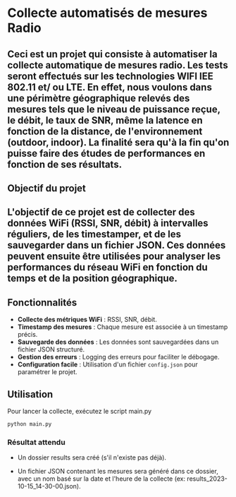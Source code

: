 # Collecte automatisés de mesures Radio
Ceci est un projet qui consiste à automatiser la collecte automatique de mesures radio. Les tests seront effectués sur les technologies WIFI IEE 802.11 et/ ou LTE. En effet, nous voulons dans une périmètre géographique relevés des mesures tels que le niveau de puissance reçue, le débit, le taux de SNR, même la latence en fonction de la distance, de l'environnement (outdoor, indoor). La finalité sera qu'à la fin qu'on puisse faire des études de performances en fonction de ses résultats.
---

## Objectif du projet

L'objectif de ce projet est de collecter des données WiFi (RSSI, SNR, débit) à intervalles réguliers, de les timestamper, et de les sauvegarder dans un fichier JSON. Ces données peuvent ensuite être utilisées pour analyser les performances du réseau WiFi en fonction du temps et de la position géographique.
---

## Fonctionnalités

- **Collecte des métriques WiFi** : RSSI, SNR, débit.
- **Timestamp des mesures** : Chaque mesure est associée à un timestamp précis.
- **Sauvegarde des données** : Les données sont sauvegardées dans un fichier JSON structuré.
- **Gestion des erreurs** : Logging des erreurs pour faciliter le débogage.
- **Configuration facile** : Utilisation d'un fichier `config.json` pour paramétrer le projet.

## Utilisation

Pour lancer la collecte, exécutez le script main.py

```bash
python main.py
```

### Résultat attendu

- Un dossier results sera créé (s'il n'existe pas déjà).

- Un fichier JSON contenant les mesures sera généré dans ce dossier, avec un nom basé sur la date et l'heure de la collecte (ex: results_2023-10-15_14-30-00.json).

